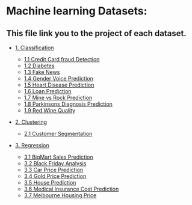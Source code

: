 
# Machine learning Datasets:

## This file link you to the project of each dataset.

<a id="toc"></a>
- [1. Classification](https://github.com/abanobMorgan/ai-project/tree/master/2-Machine%20Learning/Projects/Classification)

    - [1.1 Credit Card fraud Detection](https://github.com/abanobMorgan/ai-project/tree/master/2-Machine%20Learning/Projects/Classification/Credit%20Card%20fraud%20Detection)
    - [1.2 Diabetes](https://github.com/abanobMorgan/ai-project/tree/master/2-Machine%20Learning/Projects/Classification/Diabetes)
    - [1.3 Fake News](https://github.com/abanobMorgan/ai-project/tree/master/2-Machine%20Learning/Projects/Classification/Fake%20News)
    - [1.4 Gender Voice Prediction](https://github.com/abanobMorgan/ai-project/tree/master/2-Machine%20Learning/Projects/Classification/Gender%20Voice%20Prediction)
    - [1.5 Heart Disease Prediction]()
    - [1.6 Loan Prediction]()
    - [1.7 Mine vs Rock Prediction]()
    - [1.8 Parkinsons Diagnosis Prediction]()
    - [1.9 Red Wine Quality]()
- [2. Clustering](https://github.com/abanobMorgan/ai-project/tree/master/2-Machine%20Learning/Projects/Clustering)
    - [2.1 Customer Segmentation](https://github.com/abanobMorgan/ai-project/tree/master/2-Machine%20Learning/Projects/Clustering/Customer%20Segmentation)

- [3. Regression](https://github.com/abanobMorgan/ai-project/tree/master/2-Machine%20Learning/Projects/Regression)
    - [3.1 BigMart Sales Prediction]()
    - [3.2 Black Friday Analysis]()
    - [3.3 Car Price Prediction]()
    - [3.4 Gold Price Prediction]()    
    - [3.5 House Prediction]()
    - [3.6 Medical Insurance Cost Prediction]()
    - [3.7 Melbourne Housing Price]()
